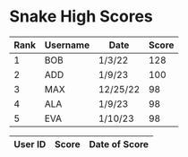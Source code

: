 <html>
<h1>
Snake High Scores
</h1>
<body>
  <table id="scoreTable">
    <thead>
      <tr>
        <th>Rank</th>
        <th>Username</th>
        <th>Date</th>
        <th>Score</th>
      </tr>
    </thead>
    <tbody>
      <tr>
        <td>1</td>
        <td>BOB</td>
        <td>1/3/22</td>
        <td id="score1">128</td>
      </tr>
      <tr>
        <td>2</td>
        <td>ADD</td>
        <td>1/9/23</td>
        <td id="score2">100</td>
      </tr>
      <tr>
        <td>3</td>
        <td>MAX</td>
        <td>12/25/22</td>
        <td id="score3">98</td>
      </tr>
      <tr>
        <td>4</td>
        <td>ALA</td>
        <td>1/9/23</td>
        <td id="score4">98</td>
      </tr>
      <tr>
        <td>5</td>
        <td>EVA</td>
        <td>1/10/23</td>
        <td id="score5">98</td>
      </tr>
    </tbody>
  </table>
  <table>
    <thead>
    <tr>
      <th>User ID</th>
      <th>Score</th>
      <th>Date of Score</th>
    </tr>
    </thead>
    <tbody id="result">
      <!-- javascript generated data -->
    </tbody>
  </table>

  
  <script>
      // prepare HTML result container for new output
  const resultContainer = document.getElementById("result");
  // prepare URL's to allow easy switch from deployment and localhost
  //const url needed
  const url = "http://172.28.227.245:8086/api/score"
  const create_fetch = url + '/addScore';

  // Load users on page entry
// Load users on page entry
  read_users();


  // Display User Table, data is fetched from Backend Database
  function read_users() {
    // prepare fetch options
    const read_options = {
      method: 'GET', // *GET, POST, PUT, DELETE, etc.
      mode: 'cors', // no-cors, *cors, same-origin
      cache: 'default', // *default, no-cache, reload, force-cache, only-if-cached
      credentials: 'omit', // include, *same-origin, omit
      headers: {
        'Content-Type': 'application/json'
      },
    };

    // fetch the data from API
    fetch(read_fetch, read_options)
      // response is a RESTful "promise" on any successful fetch
      .then(response => {
        // check for response errors
        if (response.status !== 200) {
            const errorMsg = 'Database read error: ' + response.status;
            console.log(errorMsg);
            const tr = document.createElement("tr");
            const td = document.createElement("td");
            td.innerHTML = errorMsg;
            tr.appendChild(td);
            resultContainer.appendChild(tr);
            return;
        }
        // valid response will have json data
        response.json().then(data => {
            console.log(data);
            for (let row in data) {
              console.log(data[row]);
              add_row(data[row]);
            }
        })
    })
    // catch fetch errors (ie ACCESS to server blocked)
    .catch(err => {
      console.error(err);
      const tr = document.createElement("tr");
      const td = document.createElement("td");
      td.innerHTML = err;
      tr.appendChild(td);
      resultContainer.appendChild(tr);
    });
  }
  

    // obtain data that is specific to the API 
    username.innerHTML = data.username; 
    score.innerHTML = data.score;
    dos.innerHTML = data.dos; 


    // add HTML to container
    tr.appendChild(username);
    tr.appendChild(score);
    tr.appendChild(dos);

    resultContainer.appendChild(tr);
  }
  </script>
</body>
</html>
